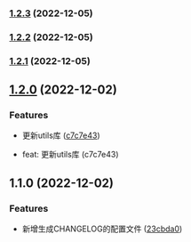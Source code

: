 

### [1.2.3](https://github.com/xfchenju/my-ui2/compare/1.2.2...1.2.3) (2022-12-05)

### [1.2.2](https://github.com/xfchenju/my-ui2/compare/1.2.1...1.2.2) (2022-12-05)

### [1.2.1](https://github.com/xfchenju/my-ui2/compare/1.2.0...1.2.1) (2022-12-05)

## [1.2.0](https://github.com/xfchenju/my-ui2/compare/1.1.0...1.2.0) (2022-12-02)


### Features

* 更新utils库 ([c7c7e43](https://github.com/xfchenju/my-ui2/commit/c7c7e4397437bdbf2ebf426b4f47a74c9e957411))

* feat: 更新utils库 (c7c7e43)

## 1.1.0 (2022-12-02)


### Features

* 新增生成CHANGELOG的配置文件 ([23cbda0](https://github.com/xfchenju/my-ui2/commit/23cbda06df96a43ace153731e6a1a021c21e41b6))
